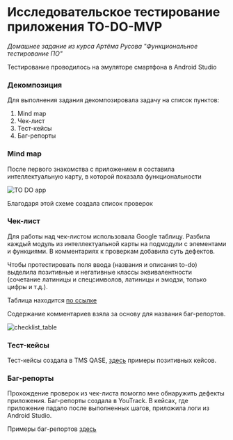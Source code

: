 # Исследовательское тестирование приложения TO-DO-MVP
*Домашнее задание из курса Артёма Русова "Функциональное тестирование ПО"*

Тестирование проводилось на эмуляторе смартфона в Android Studio

### Декомпозиция

Для выполнения задания декомпозировала задачу на список пунктов:
1. Mind map
2. Чек-лист
3. Тест-кейсы
4. Баг-репорты

### Mind map
После первого знакомства с приложением я составила интеллектуальную карту, в которой показала функциональности

![TO DO app](https://github.com/juuliadidenko/mobile_app_testing/assets/104693196/b7f61770-6604-49af-8aac-fe2c2c44b489)

Благодаря этой схеме создала список проверок

### Чек-лист
Для работы над чек-листом использовала Google таблицу. Разбила каждый модуль из интеллектуальной карты на подмодули с элементами и функциями. В комментариях к проверкам добавила суть дефектов.  

Чтобы протестировать поля ввода (названия и описания to-do) выделила позитивные и негативные классы эквивалентности (сочетание латиницы и спецсимволов, латиницы и эмодзи, только цифры и т.д.).  

Таблица находится [по ссылке](https://docs.google.com/spreadsheets/d/1fyChHrYQFxHKjdU32QE4zcwVctQxVEGOE_VMvQUcudQ/edit#gid=0)  

Содержание комментариев взяла за основу для названия баг-репортов.

![checklist_table](https://github.com/juuliadidenko/mobile_app_testing/assets/104693196/4db13cc8-bf9d-46c2-ab24-84bc0d98f9c6)

### Тест-кейсы
Тест-кейсы создала в TMS QASE, [здесь](https://github.com/juuliadidenko/mobile_app_testing/blob/main/TO-DO%20test%20cases.pdf) примеры позитивных кейсов.

### Баг-репорты
Прохождение проверок из чек-листа помогло мне обнаружить дефекты приложения.
Баг-репорты создала в YouTrack. В кейсах, где приложение падало после выполненных шагов, приложила логи из Android Studio. 

Примеры баг-репортов [здесь](https://github.com/juuliadidenko/mobile_app_testing/blob/main/to_do_mvp_youtrack_bugreports.pdf)
